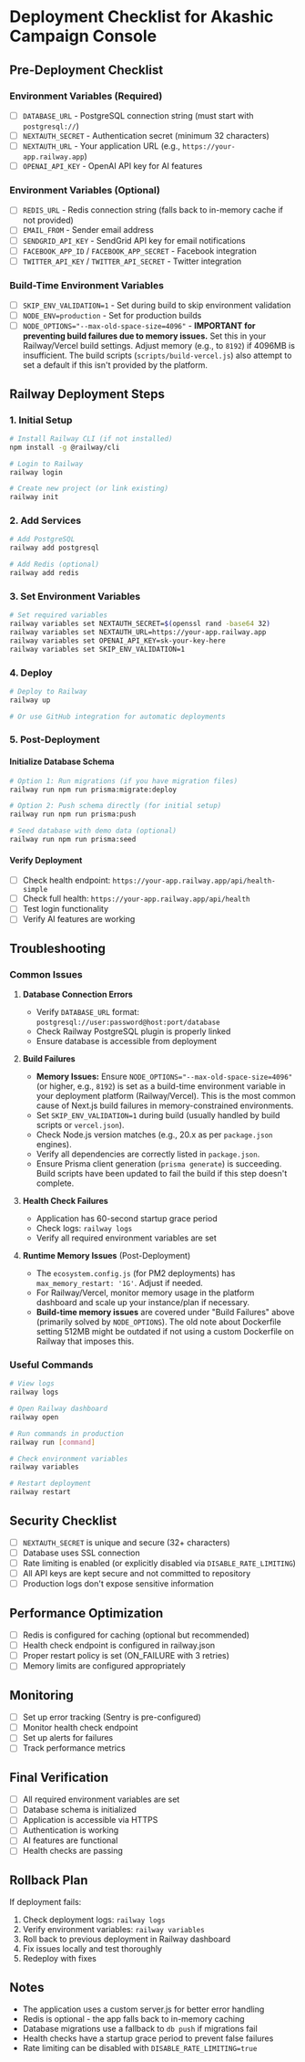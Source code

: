 # Deployment Checklist for Akashic Campaign Console

## Pre-Deployment Checklist

### Environment Variables (Required)
- [ ] `DATABASE_URL` - PostgreSQL connection string (must start with `postgresql://`)
- [ ] `NEXTAUTH_SECRET` - Authentication secret (minimum 32 characters)
- [ ] `NEXTAUTH_URL` - Your application URL (e.g., `https://your-app.railway.app`)
- [ ] `OPENAI_API_KEY` - OpenAI API key for AI features

### Environment Variables (Optional)
- [ ] `REDIS_URL` - Redis connection string (falls back to in-memory cache if not provided)
- [ ] `EMAIL_FROM` - Sender email address
- [ ] `SENDGRID_API_KEY` - SendGrid API key for email notifications
- [ ] `FACEBOOK_APP_ID` / `FACEBOOK_APP_SECRET` - Facebook integration
- [ ] `TWITTER_API_KEY` / `TWITTER_API_SECRET` - Twitter integration

### Build-Time Environment Variables
- [ ] `SKIP_ENV_VALIDATION=1` - Set during build to skip environment validation
- [ ] `NODE_ENV=production` - Set for production builds
- [ ] `NODE_OPTIONS="--max-old-space-size=4096"` - **IMPORTANT for preventing build failures due to memory issues.** Set this in your Railway/Vercel build settings. Adjust memory (e.g., to `8192`) if 4096MB is insufficient. The build scripts (`scripts/build-vercel.js`) also attempt to set a default if this isn't provided by the platform.

## Railway Deployment Steps

### 1. Initial Setup
```bash
# Install Railway CLI (if not installed)
npm install -g @railway/cli

# Login to Railway
railway login

# Create new project (or link existing)
railway init
```

### 2. Add Services
```bash
# Add PostgreSQL
railway add postgresql

# Add Redis (optional)
railway add redis
```

### 3. Set Environment Variables
```bash
# Set required variables
railway variables set NEXTAUTH_SECRET=$(openssl rand -base64 32)
railway variables set NEXTAUTH_URL=https://your-app.railway.app
railway variables set OPENAI_API_KEY=sk-your-key-here
railway variables set SKIP_ENV_VALIDATION=1
```

### 4. Deploy
```bash
# Deploy to Railway
railway up

# Or use GitHub integration for automatic deployments
```

### 5. Post-Deployment

#### Initialize Database Schema
```bash
# Option 1: Run migrations (if you have migration files)
railway run npm run prisma:migrate:deploy

# Option 2: Push schema directly (for initial setup)
railway run npm run prisma:push

# Seed database with demo data (optional)
railway run npm run prisma:seed
```

#### Verify Deployment
- [ ] Check health endpoint: `https://your-app.railway.app/api/health-simple`
- [ ] Check full health: `https://your-app.railway.app/api/health`
- [ ] Test login functionality
- [ ] Verify AI features are working

## Troubleshooting

### Common Issues

1. **Database Connection Errors**
   - Verify `DATABASE_URL` format: `postgresql://user:password@host:port/database`
   - Check Railway PostgreSQL plugin is properly linked
   - Ensure database is accessible from deployment

2. **Build Failures**
   - **Memory Issues:** Ensure `NODE_OPTIONS="--max-old-space-size=4096"` (or higher, e.g., `8192`) is set as a build-time environment variable in your deployment platform (Railway/Vercel). This is the most common cause of Next.js build failures in memory-constrained environments.
   - Set `SKIP_ENV_VALIDATION=1` during build (usually handled by build scripts or `vercel.json`).
   - Check Node.js version matches (e.g., 20.x as per `package.json` engines).
   - Verify all dependencies are correctly listed in `package.json`.
   - Ensure Prisma client generation (`prisma generate`) is succeeding. Build scripts have been updated to fail the build if this step doesn't complete.

3. **Health Check Failures**
   - Application has 60-second startup grace period
   - Check logs: `railway logs`
   - Verify all required environment variables are set

4. **Runtime Memory Issues** (Post-Deployment)
   - The `ecosystem.config.js` (for PM2 deployments) has `max_memory_restart: '1G'`. Adjust if needed.
   - For Railway/Vercel, monitor memory usage in the platform dashboard and scale up your instance/plan if necessary.
   - **Build-time memory issues** are covered under "Build Failures" above (primarily solved by `NODE_OPTIONS`). The old note about Dockerfile setting 512MB might be outdated if not using a custom Dockerfile on Railway that imposes this.

### Useful Commands

```bash
# View logs
railway logs

# Open Railway dashboard
railway open

# Run commands in production
railway run [command]

# Check environment variables
railway variables

# Restart deployment
railway restart
```

## Security Checklist

- [ ] `NEXTAUTH_SECRET` is unique and secure (32+ characters)
- [ ] Database uses SSL connection
- [ ] Rate limiting is enabled (or explicitly disabled via `DISABLE_RATE_LIMITING`)
- [ ] All API keys are kept secure and not committed to repository
- [ ] Production logs don't expose sensitive information

## Performance Optimization

- [ ] Redis is configured for caching (optional but recommended)
- [ ] Health check endpoint is configured in railway.json
- [ ] Proper restart policy is set (ON_FAILURE with 3 retries)
- [ ] Memory limits are configured appropriately

## Monitoring

- [ ] Set up error tracking (Sentry is pre-configured)
- [ ] Monitor health check endpoint
- [ ] Set up alerts for failures
- [ ] Track performance metrics

## Final Verification

- [ ] All required environment variables are set
- [ ] Database schema is initialized
- [ ] Application is accessible via HTTPS
- [ ] Authentication is working
- [ ] AI features are functional
- [ ] Health checks are passing

## Rollback Plan

If deployment fails:
1. Check deployment logs: `railway logs`
2. Verify environment variables: `railway variables`
3. Roll back to previous deployment in Railway dashboard
4. Fix issues locally and test thoroughly
5. Redeploy with fixes

## Notes

- The application uses a custom server.js for better error handling
- Redis is optional - the app falls back to in-memory caching
- Database migrations use a fallback to `db push` if migrations fail
- Health checks have a startup grace period to prevent false failures
- Rate limiting can be disabled with `DISABLE_RATE_LIMITING=true`